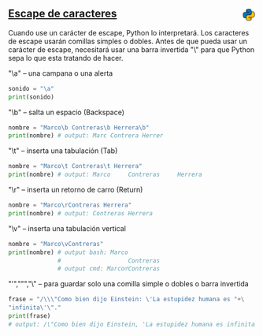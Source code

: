 ## <u>Escape de caracteres</u> <img src="../assets/img/python(144x144).png" width="30" align="right">

Cuando use un carácter de escape, Python lo interpretará. Los caracteres de escape usarán comillas simples o dobles. Antes de que pueda usar un carácter de escape, necesitará usar una barra invertida "\\" para que Python sepa lo que esta tratando de hacer.

"\a" – una campana o una alerta

```py
sonido = "\a"
print(sonido)
```

"\b" – salta un espacio (Backspace)

```py
nombre = "Marco\b Contreras\b Herrera\b"
print(nombre) # output: Marc Contrera Herrer
```

"\t" – inserta una tabulación (Tab)

```py
nombre = "Marco\t Contreras\t Herrera"
print(nombre) # output: Marco     Contreras     Herrera
```

"\r" – inserta un retorno de carro (Return)

```py
nombre = "Marco\rContreras Herrera"
print(nombre) # output: Contreras Herrera
```

"\v" – inserta una tabulación vertical

```py
nombre = "Marco\vContreras"
print(nombre) # output bash: Marco
              #                   Contreras
              # output cmd: Marco♂Contreras
```

"\'","\"","\\" – para guardar solo una comilla simple o dobles o barra invertida

```py
frase = "/\\\"Como bien dijo Einstein: \'La estupidez humana es "+\
"infinita\'\"."
print(frase)
# output: /\"Como bien dijo Einstein, 'La estupidez humana es infinita'".
```